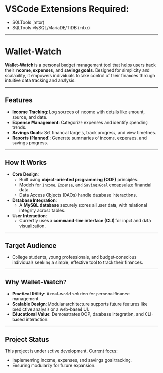# VSCode Extensions Required:
- SQLTools (mtxr)
- SQLTools MySQL/MariaDB/TiDB (mtxr)

---

# **Wallet-Watch**

**Wallet-Watch** is a personal budget management tool that helps users track their **income**, **expenses**, and **savings goals**. Designed for simplicity and scalability, it empowers individuals to take control of their finances through intuitive data tracking and analysis.

---

## **Features**
- **Income Tracking**: Log sources of income with details like amount, source, and date.
- **Expense Management**: Categorize expenses and identify spending trends.
- **Savings Goals**: Set financial targets, track progress, and view timelines.
- **Reports (Planned)**: Generate summaries of income, expenses, and savings progress.

---

## **How It Works**
- **Core Design**:
  - Built using **object-oriented programming (OOP)** principles.
  - Models for `Income`, `Expense`, and `SavingsGoal` encapsulate financial data.
  - Data Access Objects (DAOs) handle database interactions.
- **Database Integration**:
  - A **MySQL database** securely stores all user data, with relational integrity across tables.
- **User Interaction**:
  - Currently uses a **command-line interface (CLI)** for input and data visualization.

---

## **Target Audience**
- College students, young professionals, and budget-conscious individuals seeking a simple, effective tool to track their finances.

---

## **Why Wallet-Watch?**
- **Practical Utility**: A real-world solution for personal finance management.
- **Scalable Design**: Modular architecture supports future features like predictive analysis or a web-based UI.
- **Educational Value**: Demonstrates OOP, database integration, and CLI-based interaction.

---

## **Project Status**
This project is under active development. Current focus:
- Implementing income, expenses, and savings goal tracking.
- Ensuring modularity for future expansion.